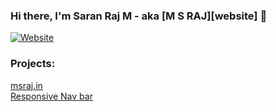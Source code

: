 ### Hi there, I'm Saran Raj M - aka [M S RAJ][website] 👋

[![Website](https://img.shields.io/website?label=msraj&style=for-the-badge&url=https%3A%2F%2Fmsraj.in)](https://msraj.in)

### Projects:
<a href="https://msraj.in">msraj.in</a>
<br />
<a href="/ResponsiveNavbar">Responsive Nav bar</a>
<br />
